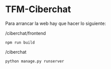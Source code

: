 # TFM-Ciberchat


Para arrancar la web hay que hacer lo siguiente:

/ciberchat/frontend

```
npm run build
```

/ciberchat

```
python manage.py runserver
```

    
